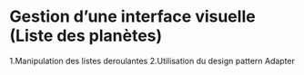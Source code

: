 # Gestion d’une interface visuelle (Liste des planètes)

1.Manipulation des listes deroulantes 
2.Utilisation du design pattern Adapter 
